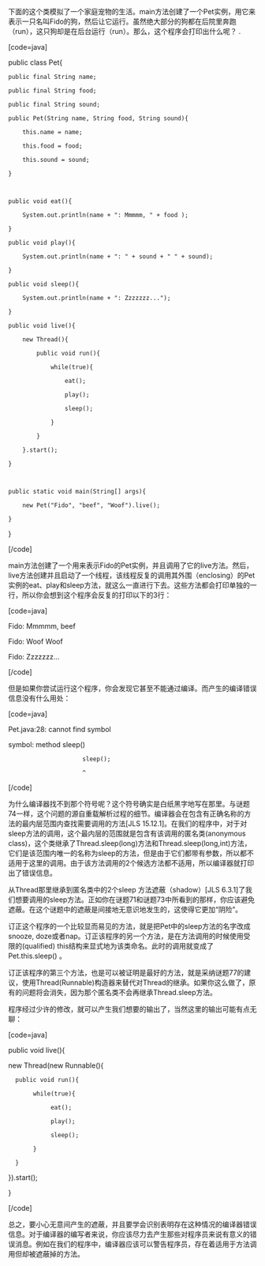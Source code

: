 下面的这个类模拟了一个家庭宠物的生活。main方法创建了一个Pet实例，用它来表示一只名叫Fido的狗，然后让它运行。虽然绝大部分的狗都在后院里奔跑（run），这只狗却是在后台运行（run）。那么，这个程序会打印出什么呢？ .
[code=java]
public class Pet{
    public final String name;
    public final String food;
    public final String sound;
    public Pet(String name, String food, String sound){
        this.name = name;
        this.food = food;
        this.sound = sound;
    }
    
    public void eat(){
        System.out.println(name + ": Mmmmm, " + food );
    }
    public void play(){
        System.out.println(name + ": " + sound + " " + sound);
    }
    public void sleep(){
        System.out.println(name + ": Zzzzzzz...");
    }
    public void live(){
        new Thread(){
            public void run(){
                while(true){
                    eat();
                    play();
                    sleep();
                }
            }
        }.start();
    }
    
    public static void main(String[] args){
        new Pet("Fido", "beef", "Woof").live();
    }
}
[/code]
main方法创建了一个用来表示Fido的Pet实例，并且调用了它的live方法。然后，live方法创建并且启动了一个线程，该线程反复的调用其外围（enclosing）的Pet实例的eat、play和sleep方法，就这么一直进行下去。这些方法都会打印单独的一行，所以你会想到这个程序会反复的打印以下的3行： 
[code=java]
Fido: Mmmmm, beef
Fido: Woof Woof
Fido: Zzzzzzz…
[/code]
但是如果你尝试运行这个程序，你会发现它甚至不能通过编译。而产生的编译错误信息没有什么用处：
[code=java] 
Pet.java:28: cannot find symbol
symbol: method sleep()
                         sleep();
                         ^
[/code]
为什么编译器找不到那个符号呢？这个符号确实是白纸黑字地写在那里。与谜题74一样，这个问题的源自重载解析过程的细节。编译器会在包含有正确名称的方法的最内层范围内查找需要调用的方法[JLS 15.12.1]。在我们的程序中，对于对sleep方法的调用，这个最内层的范围就是包含有该调用的匿名类(anonymous class)，这个类继承了Thread.sleep(long)方法和Thread.sleep(long,int)方法，它们是该范围内唯一的名称为sleep的方法，但是由于它们都带有参数，所以都不适用于这里的调用。由于该方法调用的2个候选方法都不适用，所以编译器就打印出了错误信息。 
从Thread那里继承到匿名类中的2个sleep 方法遮蔽（shadow）[JLS 6.3.1]了我们想要调用的sleep方法。正如你在谜题71和谜题73中所看到的那样，你应该避免遮蔽。在这个谜题中的遮蔽是间接地无意识地发生的，这使得它更加“阴险”。
订正这个程序的一个比较显而易见的方法，就是把Pet中的sleep方法的名字改成snooze, doze或者nap。订正该程序的另一个方法，是在方法调用的时候使用受限的(qualified) this结构来显式地为该类命名。此时的调用就变成了 Pet.this.sleep() 。 
订正该程序的第三个方法，也是可以被证明是最好的方法，就是采纳谜题77的建议，使用Thread(Runnable)构造器来替代对Thread的继承。如果你这么做了，原有的问题将会消失，因为那个匿名类不会再继承Thread.sleep方法。 
程序经过少许的修改，就可以产生我们想要的输出了，当然这里的输出可能有点无聊： 
[code=java]
public void live(){
  new Thread(new Runnable(){
      public void run(){
           while(true){
                eat();
                play();
                sleep();
           }
      }
  }).start();
}
[/code]
总之，要小心无意间产生的遮蔽，并且要学会识别表明存在这种情况的编译器错误信息。对于编译器的编写者来说，你应该尽力去产生那些对程序员来说有意义的错误消息。例如在我们的程序中，编译器应该可以警告程序员，存在着适用于方法调用但却被遮蔽掉的方法。
